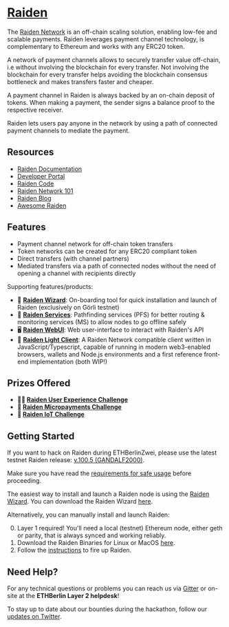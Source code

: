 # [Raiden](https://developer.raiden.network/)

The [Raiden Network](https://raiden.network/) is an off-chain scaling solution, enabling low-fee and scalable payments. Raiden leverages payment channel technology, is complementary to Ethereum and works with any ERC20 token. 

A network of payment channels allows to securely transfer value off-chain, i.e without involving the blockchain for every transfer. Not involving the blockchain for every transfer helps avoiding the blockchain consensus bottleneck and makes transfers faster and cheaper.

A payment channel in Raiden is always backed by an on-chain deposit of tokens. When making a payment, the sender signs a balance proof to the respective receiver.

Raiden lets users pay anyone in the network by using a path of connected payment channels to mediate the payment.

## Resources 

- [Raiden Documentation](https://raiden-network.readthedocs.io/en/stable/index.html)
- [Developer Portal](https://developer.raiden.network/)
- [Raiden Code](https://github.com/raiden-network/raiden)
- [Raiden Network 101](https://raiden.network/101.html)
- [Raiden Blog](https://medium.com/raiden-network)
- [Awesome Raiden](https://github.com/raiden-network/awesome-raiden)

## Features

- Payment channel network for off-chain token transfers
- Token networks can be created for any ERC20 compliant token
- Direct transfers (with channel partners) 
- Mediated transfers via a path of connected nodes without the need of opening a channel with recipients directly

Supporting features/products:
- 🧙 **[Raiden Wizard](https://github.com/raiden-network/raiden-installer)**: On-boarding tool for quick installation and launch of Raiden (exclusively on Görli testnet)
- 🔮 **[Raiden Services](https://github.com/raiden-network/raiden-services)**: Pathfinding services (PFS) for better routing & monitoring services (MS) to allow nodes to go offline safely
- 🖥️ **[Raiden WebUI](https://github.com/raiden-network/webui)**: Web user-interface to interact with Raiden's API
- 📲 **[Raiden Light Client](https://github.com/raiden-network/light-client)**: A Raiden Network compatible client written in JavaScript/Typescript, capable of running in modern web3-enabled browsers, wallets and Node.js environments and  a first reference front-end implementation (both WIP!)


## Prizes Offered

- **👨‍💻 [Raiden User Experience Challenge](https://github.com/ethberlinzwei/Bounties/issues/9)**
- **💸 [Raiden Micropayments Challenge](https://github.com/ethberlinzwei/Bounties/issues/8)**
- **🤖 [Raiden IoT Challenge](https://github.com/ethberlinzwei/Bounties/issues/7)**

## Getting Started

If you want to hack on Raiden during ETHBerlinZwei, please use the latest testnet Raiden release: [v.100.5 (GANDALF2000)](https://github.com/raiden-network/raiden/releases/tag/v0.100.5-dev0).

Make sure you have read the [requirements for safe usage](https://raiden-network.readthedocs.io/en/stable/overview_and_guide.html#requirements-for-safe-usage) before proceeding. 

The easiest way to install and launch a Raiden node is using the [Raiden Wizard](https://medium.com/raiden-network/introducing-the-raiden-wizard-6c7c61c5b695). You can download the Raiden Wizard [here](https://github.com/raiden-network/raiden-installer/releases). 

Alternatively, you can manually install and launch Raiden:

0. Layer 1 required! You'll need a local (testnet) Ethereum node, either geth or parity, that is always synced and working reliably.
1. Download the Raiden Binaries for Linux or MacOS [here](https://github.com/raiden-network/raiden/releases/tag/v0.100.5-dev0).
2. Follow the [instructions](https://raiden-network.readthedocs.io/en/stable/overview_and_guide.html#firing-it-up) to fire up Raiden. 


## Need Help?

For any technical questions or problems you can reach us via [Gitter](https://gitter.im/raiden-network/raiden) or on-site at the **ETHBerlin Layer 2 helpdesk**! 

To stay up to date about our bounties during the hackathon, follow our [updates on Twitter](https://twitter.com/raiden_network). 
